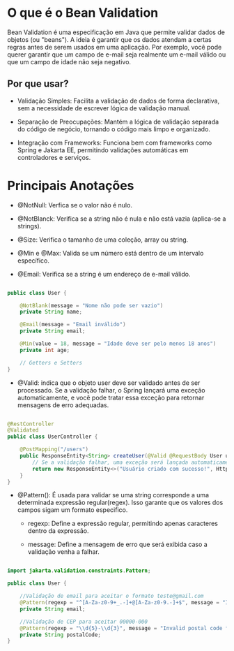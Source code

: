 # O que é o Bean Validation

Bean Validation é uma especificação em Java que permite validar dados de objetos (ou "beans"). A ideia é garantir que os dados atendam a certas regras antes de serem usados em uma aplicação. Por exemplo, você pode querer garantir que um campo de e-mail seja realmente um e-mail válido ou que um campo de idade não seja negativo.

## Por que usar?

- Validação Simples: Facilita a validação de dados de forma declarativa, sem a necessidade de escrever lógica de validação manual.

- Separação de Preocupações: Mantém a lógica de validação separada do código de negócio, tornando o código mais limpo e organizado.

- Integração com Frameworks: Funciona bem com frameworks como Spring e Jakarta EE, permitindo validações automáticas em controladores e serviços.

# Principais Anotações

- @NotNull: Verfica se o valor não é nulo.

- @NotBlanck: Verifica se a string não é nula e não está vazia (aplica-se a strings).

- @Size: Verifica o tamanho de uma coleção, array ou string.

- @Min e @Max:  Valida se um número está dentro de um intervalo específico.

- @Email: Verifica se a string é um endereço de e-mail válido.

``` java

public class User {

    @NotBlank(message = "Nome não pode ser vazio")
    private String name;

    @Email(message = "Email inválido")
    private String email;

    @Min(value = 18, message = "Idade deve ser pelo menos 18 anos")
    private int age;

    // Getters e Setters
}

```

- @Valid:  indica que o objeto user deve ser validado antes de ser processado. Se a validação falhar, o Spring lançará uma exceção automaticamente, e você pode tratar essa exceção para retornar mensagens de erro adequadas.

``` java

@RestController
@Validated
public class UserController {

    @PostMapping("/users")
    public ResponseEntity<String> createUser(@Valid @RequestBody User user) {
        // Se a validação falhar, uma exceção será lançada automaticamente
        return new ResponseEntity<>("Usuário criado com sucesso!", HttpStatus.CREATED);
    }
}

```

- @Pattern(): É usada para validar se uma string corresponde a uma determinada expressão regular(regex). Isso garante que os valores dos campos sigam um formato especifico.

    - regexp: Define a expressão regular, permitindo apenas caracteres dentro da expressão.

    - message: Define a mensagem de erro que será exibida caso a validação venha a falhar.

``` java

import jakarta.validation.constraints.Pattern;

public class User {

    //Validação de email para aceitar o formato teste@gmail.com
    @Pattern(regexp = "^[A-Za-z0-9+_.-]+@[A-Za-z0-9.-]+$", message = "Invalid email format")
    private String email;

    //Validação de CEP para aceitar 00000-000
    @Pattern(regexp = "\\d{5}-\\d{3}", message = "Invalid postal code format")
    private String postalCode;
}
